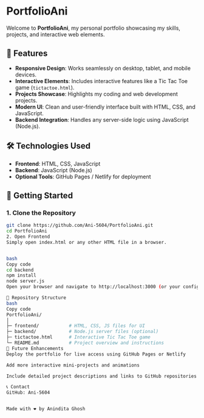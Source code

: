 # PortfolioAni

Welcome to **PortfolioAni**, my personal portfolio showcasing my skills, projects, and interactive web elements.

## 🌟 Features

- **Responsive Design**: Works seamlessly on desktop, tablet, and mobile devices.
- **Interactive Elements**: Includes interactive features like a Tic Tac Toe game (`tictactoe.html`).
- **Projects Showcase**: Highlights my coding and web development projects.
- **Modern UI**: Clean and user-friendly interface built with HTML, CSS, and JavaScript.
- **Backend Integration**: Handles any server-side logic using JavaScript (Node.js).

## 🛠️ Technologies Used

- **Frontend**: HTML, CSS, JavaScript
- **Backend**: JavaScript (Node.js)
- **Optional Tools**: GitHub Pages / Netlify for deployment

## 🚀 Getting Started

### 1. Clone the Repository

```bash
git clone https://github.com/Ani-5604/PortfolioAni.git
cd PortfolioAni
2. Open Frontend
Simply open index.html or any other HTML file in a browser.


bash
Copy code
cd backend
npm install
node server.js
Open your browser and navigate to http://localhost:3000 (or your configured port).

📁 Repository Structure
bash
Copy code
PortfolioAni/
│
├─ frontend/           # HTML, CSS, JS files for UI
├─ backend/            # Node.js server files (optional)
├─ tictactoe.html      # Interactive Tic Tac Toe game
└─ README.md           # Project overview and instructions
📌 Future Enhancements
Deploy the portfolio for live access using GitHub Pages or Netlify

Add more interactive mini-projects and animations

Include detailed project descriptions and links to GitHub repositories

📞 Contact
GitHub: Ani-5604


Made with ❤️ by Anindita Ghosh

